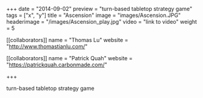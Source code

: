 +++
date = "2014-09-02"
preview = "turn-based tabletop strategy game"
tags = ["x", "y"]
title = "Ascension"
image = "images/Ascension.JPG"
headerimage = "/images/Ascension_play.jpg"
video = "link to video"
weight = 5

[[collaborators]]
name = "Thomas Lu"
website = "http://www.thomastianlu.com/"

[[collaborators]]
name = "Patrick Quah"
website = "https://patrickquah.carbonmade.com/"

+++

turn-based tabletop strategy game

